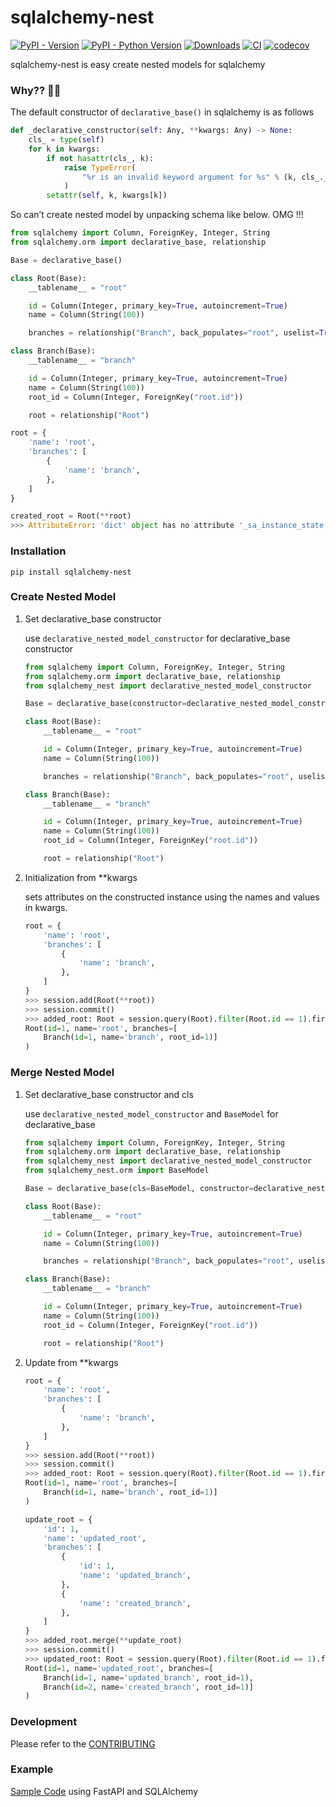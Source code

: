 # sqlalchemy-nest

[![PyPI - Version](https://img.shields.io/pypi/v/sqlalchemy-nest)](https://pypi.org/project/sqlalchemy-nest/)
[![PyPI - Python Version](https://img.shields.io/pypi/pyversions/sqlalchemy-nest)](https://pypi.org/project/sqlalchemy-nest/)
[![Downloads](https://static.pepy.tech/badge/sqlalchemy-nest)](https://pepy.tech/project/sqlalchemy-nest)
[![CI](https://github.com/satorudev976/sqlalchemy-nest/actions/workflows/ci.yml/badge.svg?branch=main)](https://github.com/satorudev976/sqlalchemy-nest/actions/workflows/ci.yml)
[![codecov](https://codecov.io/gh/satorudev976/sqlalchemy-nest/graph/badge.svg?token=67ESOOAA5E)](https://codecov.io/gh/satorudev976/sqlalchemy-nest)

sqlalchemy-nest is easy create nested models for sqlalchemy

### Why?? 🧐🧐

The default constructor of ```declarative_base()``` in sqlalchemy is as follows

```python
def _declarative_constructor(self: Any, **kwargs: Any) -> None:
    cls_ = type(self)
    for k in kwargs:
        if not hasattr(cls_, k):
            raise TypeError(
                "%r is an invalid keyword argument for %s" % (k, cls_.__name__)
            )
        setattr(self, k, kwargs[k])

```

So can’t create nested model by unpacking schema like below. OMG !!!

```python
from sqlalchemy import Column, ForeignKey, Integer, String
from sqlalchemy.orm import declarative_base, relationship

Base = declarative_base()

class Root(Base):
    __tablename__ = "root"

    id = Column(Integer, primary_key=True, autoincrement=True)
    name = Column(String(100))

    branches = relationship("Branch", back_populates="root", uselist=True, lazy="joined")

class Branch(Base):
    __tablename__ = "branch"

    id = Column(Integer, primary_key=True, autoincrement=True)
    name = Column(String(100))
    root_id = Column(Integer, ForeignKey("root.id"))

    root = relationship("Root")

root = {
    'name': 'root',
    'branches': [
        {
            'name': 'branch',
        },
    ]
}

created_root = Root(**root)
>>> AttributeError: 'dict' object has no attribute '_sa_instance_state'
```


### Installation

```
pip install sqlalchemy-nest
```

### Create Nested Model

1. Set declarative_base constructor

    use ```declarative_nested_model_constructor``` for declarative_base constructor

    ```python
    from sqlalchemy import Column, ForeignKey, Integer, String
    from sqlalchemy.orm import declarative_base, relationship
    from sqlalchemy_nest import declarative_nested_model_constructor

    Base = declarative_base(constructor=declarative_nested_model_constructor)

    class Root(Base):
        __tablename__ = "root"

        id = Column(Integer, primary_key=True, autoincrement=True)
        name = Column(String(100))

        branches = relationship("Branch", back_populates="root", uselist=True, lazy="joined")

    class Branch(Base):
        __tablename__ = "branch"

        id = Column(Integer, primary_key=True, autoincrement=True)
        name = Column(String(100))
        root_id = Column(Integer, ForeignKey("root.id"))

        root = relationship("Root")
    ```

1. Initialization from **kwargs

    sets attributes on the constructed instance using the names and values in kwargs.

    ```python
    root = {
        'name': 'root',
        'branches': [
            {
                'name': 'branch',
            },
        ]
    }
    >>> session.add(Root(**root))
    >>> session.commit()
    >>> added_root: Root = session.query(Root).filter(Root.id == 1).first()
    Root(id=1, name='root', branches=[
        Branch(id=1, name='branch', root_id=1)]
    )
    ```

### Merge Nested Model

1. Set declarative_base constructor and cls

    use ```declarative_nested_model_constructor```  and ```BaseModel``` for declarative_base

    ```python
    from sqlalchemy import Column, ForeignKey, Integer, String
    from sqlalchemy.orm import declarative_base, relationship
    from sqlalchemy_nest import declarative_nested_model_constructor
    from sqlalchemy_nest.orm import BaseModel

    Base = declarative_base(cls=BaseModel, constructor=declarative_nested_model_constructor)

    class Root(Base):
        __tablename__ = "root"

        id = Column(Integer, primary_key=True, autoincrement=True)
        name = Column(String(100))

        branches = relationship("Branch", back_populates="root", uselist=True, lazy="joined")

    class Branch(Base):
        __tablename__ = "branch"

        id = Column(Integer, primary_key=True, autoincrement=True)
        name = Column(String(100))
        root_id = Column(Integer, ForeignKey("root.id"))

        root = relationship("Root")

    ```

1. Update from **kwargs


    ```python
    root = {
        'name': 'root',
        'branches': [
            {
                'name': 'branch',
            },
        ]
    }
    >>> session.add(Root(**root))
    >>> session.commit()
    >>> added_root: Root = session.query(Root).filter(Root.id == 1).first()
    Root(id=1, name='root', branches=[
        Branch(id=1, name='branch', root_id=1)]
    )

    update_root = {
        'id': 1,
        'name': 'updated_root',
        'branches': [
            {
                'id': 1,
                'name': 'updated_branch',
            },
            {
                'name': 'created_branch',
            },
        ]
    }
    >>> added_root.merge(**update_root)
    >>> session.commit()
    >>> updated_root: Root = session.query(Root).filter(Root.id == 1).first()
    Root(id=1, name='updated_root', branches=[
        Branch(id=1, name='updated_branch', root_id=1),
        Branch(id=2, name='created_branch', root_id=1)]
    )
    ```

### Development

Please refer to the [CONTRIBUTING](CONTRIBUTING.md)

### Example

[Sample Code](./examples/README.md) using FastAPI and SQLAlchemy
